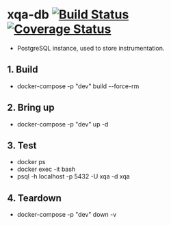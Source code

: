 # xqa-db [![Build Status](https://travis-ci.org/jameshnsears/xqa-db.svg?branch=master)](https://travis-ci.org/jameshnsears/xqa-db) [![Coverage Status](https://coveralls.io/repos/github/jameshnsears/xqa-db/badge.svg?branch=master)](https://coveralls.io/github/jameshnsears/xqa-db?branch=master)
* PostgreSQL instance, used to store instrumentation.

## 1. Build
* docker-compose -p "dev" build --force-rm

## 2. Bring up
* docker-compose -p "dev" up -d

## 3. Test
* docker ps
* docker exec -it <container id>  bash
* psql -h localhost -p 5432 -U xqa -d xqa

## 4. Teardown
* docker-compose -p "dev" down -v
